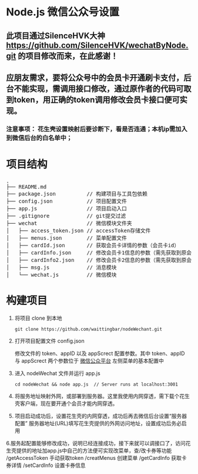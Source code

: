# Node.js 微信公众号设置
## 此项目通过SilenceHVK大神 https://github.com/SilenceHVK/wechatByNode.git 的项目修改而来，在此感谢！
## 应朋友需求，要将公众号中的会员卡开通刷卡支付，后台不能实现，需调用接口修改，通过原作者的代码可取到token，用正确的token调用修改会员卡接口便可实现。
### 注意事项： 花生壳设置映射后要诊断下，看是否连通；本机ip需加入到微信后台的白名单中；
# 项目结构
<pre>
.
├── README.md
├── package.json          // 构建项目与工具包依赖
├── config.json           // 项目配置文件
├── app.js                // 项目启动入口
├── .gitignore            // git提交过滤
├── wechat                // 微信模块文件夹
│   ├── access_token.json // accessToken存储文件
│   ├── menus.json        // 菜单配置文件
│   ├── cardId.json       // 获取会员卡详情的参数（会员卡id）
│   ├── cardInfo.json     // 修改会员卡1信息的参数（需先获取到原会员卡的详情，增加字段）
│   ├── cardInfo2.json    // 修改会员卡2信息的参数（需先获取到原会员卡的详情，增加字段）
│   ├── msg.js            // 消息模块
│   └── wechat.js         // 微信模块
</pre>

# 构建项目
 1. 将项目 clone 到本地
    ```
    git clone https://github.com/waittingbar/nodeWechant.git
    ```

 2. 打开项目配置文件 config.json

    修改文件的 token、appID 以及 appScrect 配置参数。其中 token、appID 与 appScrect 两个参数位于 [微信公众平台](https://mp.weixin.qq.com/) 左侧菜单的基本配置中

 3. 进入 nodeWechat 文件并运行 app.js
    ```
    cd nodeWechat && node app.js  // Server runs at localhost:3001
    ```
 4. 将服务地址映射外网，或部署到服务器。这里我使用内网穿透，需下载个花生壳客户端，现在要开通个会员才能内网穿透。
 
 5. 项目启动成功后，设置花生壳的内网穿透，成功后再去微信后台设置“服务器配置” 服务器地址(URL)填写花生壳提供的外网访问地址，设置成功后务必启用
 
 6.服务起配置能够修改成功，说明已经连接成功，接下来就可以调接口了，访问花生壳提供的地址加app.js中自己的方法便可实现改菜单，查/改卡券等功能
   /getAccessToken  手动获取token
   /creatMenus 创建菜单
   /getCardInfo 获取卡券详情
   /setCardInfo 设置卡券信息



